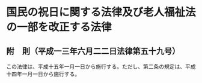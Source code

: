 # 国民の祝日に関する法律及び老人福祉法の一部を改正する法律

## 附　則（平成一三年六月二二日法律第五十九号）

この法律は、平成十五年一月一日から施行する。ただし、第二条の規定は、平成十四年一月一日から施行する。
